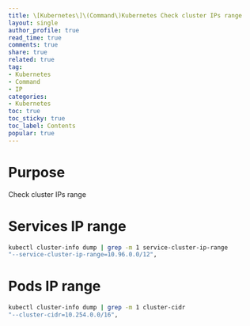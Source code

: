 ```yaml
---
title: \[Kubernetes\]\(Command\)Kubernetes Check cluster IPs range
layout: single
author_profile: true
read_time: true
comments: true
share: true
related: true
tag:
- Kubernetes
- Command
- IP
categories:
- Kubernetes
toc: true
toc_sticky: true
toc_label: Contents
popular: true
---
```

# Purpose
Check cluster IPs range

# Services IP range

```bash
kubectl cluster-info dump | grep -m 1 service-cluster-ip-range
"--service-cluster-ip-range=10.96.0.0/12",
```

# Pods IP range

```bash
kubectl cluster-info dump | grep -m 1 cluster-cidr
"--cluster-cidr=10.254.0.0/16",
```
